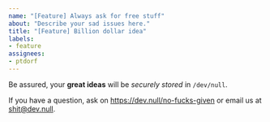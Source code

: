 ```yaml
---
name: "[Feature] Always ask for free stuff"
about: "Describe your sad issues here."
title: "[Feature] Billion dollar idea"
labels:
- feature
assignees:
- ptdorf
---
```


Be assured, your **great ideas** will be _securely stored_
in `/dev/null`.

If you have a question, ask on <https://dev.null/no-fucks-given>
or email us at <shit@dev.null>.
